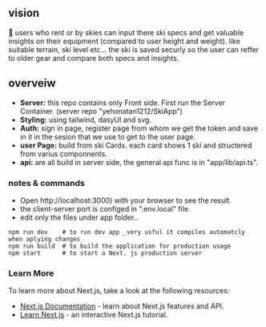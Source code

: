 ## vision
🎿 users who rent or by skies can input there ski specs and get valuable insights on their equipment (compared to user height and weight). like suitable terrain, ski level etc... the ski is saved securly so the user can reffer to older gear and compare both specs and insights.

## overveiw
- **Server:** this repo contains only Front side. First run the Server Container. (server repo "yehonatan1212/SkiApp")
- **Styling:** using tailwind, dasyUI and svg. 
- **Auth:** sign in page, register page from whom we get the token and save in it in the sesion that we use to get to the user page.
- **user Page:** build from ski Cards. each card shows 1 ski and structered from varius componnents.
- **api:** are all build in server side, the general api func is in "app/lib/api.ts".

### notes & commands
- Open http://localhost:3000) with your browser to see the result.
- the client-server port is configed in ".env.local" file.
- edit only the files under app folder..
```
npm run dev    # to run dev app _very usful it compiles automatcly when aplying changes
npm run build  # to build the application for production usage
npm start      # to start a Next. js production server
```

### Learn More
To learn more about Next.js, take a look at the following resources:
- [Next.js Documentation](https://nextjs.org/docs) - learn about Next.js features and API.
- [Learn Next.js](https://nextjs.org/learn) - an interactive Next.js tutorial.
